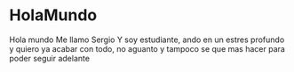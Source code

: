 # HolaMundo
Hola mundo Me llamo Sergio Y soy estudiante, ando en un estres profundo y quiero ya acabar con todo, no aguanto y tampoco se que mas hacer para poder seguir adelante
